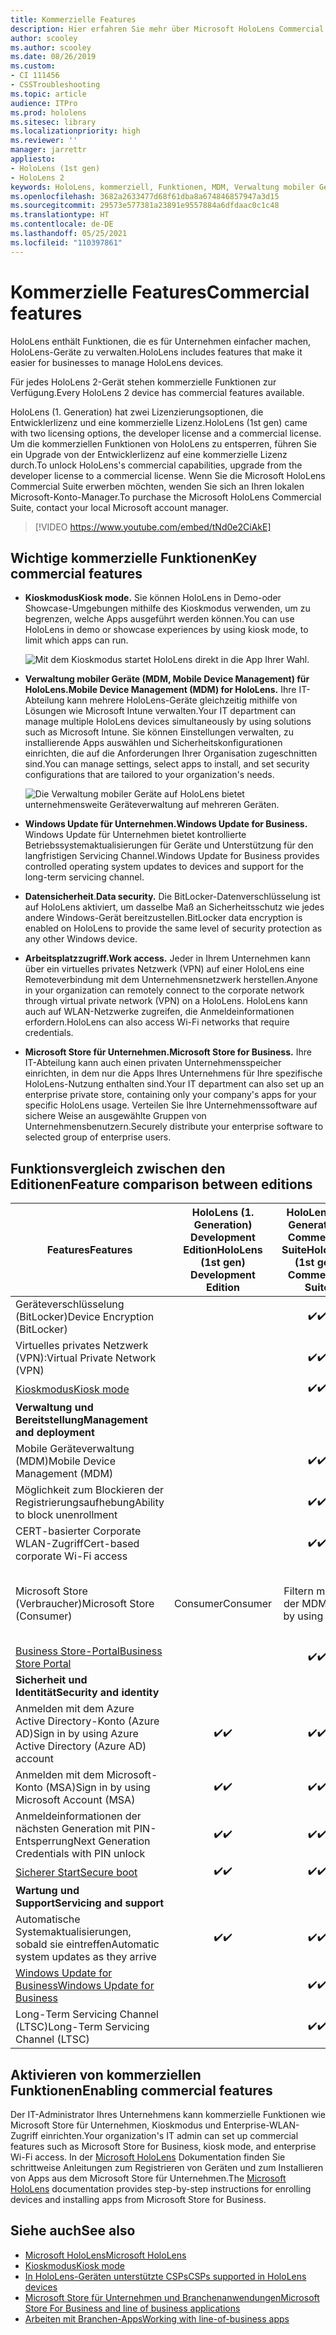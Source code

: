 ```yaml
---
title: Kommerzielle Features
description: Hier erfahren Sie mehr über Microsoft HoloLens Commercial Suite-Funktionen, die es für Unternehmen einfacher machen, HoloLens-Geräte zu verwalten.
author: scooley
ms.author: scooley
ms.date: 08/26/2019
ms.custom:
- CI 111456
- CSSTroubleshooting
ms.topic: article
audience: ITPro
ms.prod: hololens
ms.sitesec: library
ms.localizationpriority: high
ms.reviewer: ''
manager: jarrettr
appliesto:
- HoloLens (1st gen)
- HoloLens 2
keywords: HoloLens, kommerziell, Funktionen, MDM, Verwaltung mobiler Geräte, Kioskmodus
ms.openlocfilehash: 3682a2633477d68f61dba8a674846857947a3d15
ms.sourcegitcommit: 29573e577381a23891e9557884a6dfdaac0c1c48
ms.translationtype: HT
ms.contentlocale: de-DE
ms.lasthandoff: 05/25/2021
ms.locfileid: "110397861"
---
```

# <a name="commercial-features"></a><span data-ttu-id="c837f-104">Kommerzielle Features</span><span class="sxs-lookup"><span data-stu-id="c837f-104">Commercial features</span></span>

<span data-ttu-id="c837f-105">HoloLens enthält Funktionen, die es für Unternehmen einfacher machen, HoloLens-Geräte zu verwalten.</span><span class="sxs-lookup"><span data-stu-id="c837f-105">HoloLens includes features that make it easier for businesses to manage HoloLens devices.</span></span>

<span data-ttu-id="c837f-106">Für jedes HoloLens 2-Gerät stehen kommerzielle Funktionen zur Verfügung.</span><span class="sxs-lookup"><span data-stu-id="c837f-106">Every HoloLens 2 device has commercial features available.</span></span>

<span data-ttu-id="c837f-107">HoloLens (1. Generation) hat zwei Lizenzierungsoptionen, die Entwicklerlizenz und eine kommerzielle Lizenz.</span><span class="sxs-lookup"><span data-stu-id="c837f-107">HoloLens (1st gen) came with two licensing options, the developer license and a commercial license.</span></span> <span data-ttu-id="c837f-108">Um die kommerziellen Funktionen von HoloLens zu entsperren, führen Sie ein Upgrade von der Entwicklerlizenz auf eine kommerzielle Lizenz durch.</span><span class="sxs-lookup"><span data-stu-id="c837f-108">To unlock HoloLens's commercial capabilities, upgrade from the developer license to a commercial license.</span></span> <span data-ttu-id="c837f-109">Wenn Sie die Microsoft HoloLens Commercial Suite erwerben möchten, wenden Sie sich an Ihren lokalen Microsoft-Konto-Manager.</span><span class="sxs-lookup"><span data-stu-id="c837f-109">To purchase the Microsoft HoloLens Commercial Suite, contact your local Microsoft account manager.</span></span>

>[!VIDEO https://www.youtube.com/embed/tNd0e2CiAkE]

## <a name="key-commercial-features"></a><span data-ttu-id="c837f-110">Wichtige kommerzielle Funktionen</span><span class="sxs-lookup"><span data-stu-id="c837f-110">Key commercial features</span></span>

- <span data-ttu-id="c837f-111">**Kioskmodus**</span><span class="sxs-lookup"><span data-stu-id="c837f-111">**Kiosk mode.**</span></span> <span data-ttu-id="c837f-112">Sie können HoloLens in Demo-oder Showcase-Umgebungen mithilfe des Kioskmodus verwenden, um zu begrenzen, welche Apps ausgeführt werden können.</span><span class="sxs-lookup"><span data-stu-id="c837f-112">You can use HoloLens in demo or showcase experiences by using kiosk mode, to limit which apps can run.</span></span>

  ![Mit dem Kioskmodus startet HoloLens direkt in die App Ihrer Wahl.](images/201608-kioskmode-400px.png)

- <span data-ttu-id="c837f-114">**Verwaltung mobiler Geräte (MDM, Mobile Device Management) für HoloLens.**</span><span class="sxs-lookup"><span data-stu-id="c837f-114">**Mobile Device Management (MDM) for HoloLens.**</span></span> <span data-ttu-id="c837f-115">Ihre IT-Abteilung kann mehrere HoloLens-Geräte gleichzeitig mithilfe von Lösungen wie Microsoft Intune verwalten.</span><span class="sxs-lookup"><span data-stu-id="c837f-115">Your IT department can manage multiple HoloLens devices simultaneously by using solutions such as Microsoft Intune.</span></span> <span data-ttu-id="c837f-116">Sie können Einstellungen verwalten, zu installierende Apps auswählen und Sicherheitskonfigurationen einrichten, die auf die Anforderungen Ihrer Organisation zugeschnitten sind.</span><span class="sxs-lookup"><span data-stu-id="c837f-116">You can manage settings, select apps to install, and set security configurations that are tailored to your organization's needs.</span></span>

  ![Die Verwaltung mobiler Geräte auf HoloLens bietet unternehmensweite Geräteverwaltung auf mehreren Geräten.](images/201608-enterprisemanagement-400px.png)

- <span data-ttu-id="c837f-118">**Windows Update für Unternehmen.**</span><span class="sxs-lookup"><span data-stu-id="c837f-118">**Windows Update for Business.**</span></span> <span data-ttu-id="c837f-119">Windows Update für Unternehmen bietet kontrollierte Betriebssystemaktualisierungen für Geräte und Unterstützung für den langfristigen Servicing Channel.</span><span class="sxs-lookup"><span data-stu-id="c837f-119">Windows Update for Business provides controlled operating system updates to devices and support for the long-term servicing channel.</span></span>
- <span data-ttu-id="c837f-120">**Datensicherheit**.</span><span class="sxs-lookup"><span data-stu-id="c837f-120">**Data security.**</span></span> <span data-ttu-id="c837f-121">Die BitLocker-Datenverschlüsselung ist auf HoloLens aktiviert, um dasselbe Maß an Sicherheitsschutz wie jedes andere Windows-Gerät bereitzustellen.</span><span class="sxs-lookup"><span data-stu-id="c837f-121">BitLocker data encryption is enabled on HoloLens to provide the same level of security protection as any other Windows device.</span></span>
- <span data-ttu-id="c837f-122">**Arbeitsplatzzugriff.**</span><span class="sxs-lookup"><span data-stu-id="c837f-122">**Work access.**</span></span> <span data-ttu-id="c837f-123">Jeder in Ihrem Unternehmen kann über ein virtuelles privates Netzwerk (VPN) auf einer HoloLens eine Remoteverbindung mit dem Unternehmensnetzwerk herstellen.</span><span class="sxs-lookup"><span data-stu-id="c837f-123">Anyone in your organization can remotely connect to the corporate network through virtual private network (VPN) on a HoloLens.</span></span> <span data-ttu-id="c837f-124">HoloLens kann auch auf WLAN-Netzwerke zugreifen, die Anmeldeinformationen erfordern.</span><span class="sxs-lookup"><span data-stu-id="c837f-124">HoloLens can also access Wi-Fi networks that require credentials.</span></span>
- <span data-ttu-id="c837f-125">**Microsoft Store für Unternehmen.**</span><span class="sxs-lookup"><span data-stu-id="c837f-125">**Microsoft Store for Business.**</span></span> <span data-ttu-id="c837f-126">Ihre IT-Abteilung kann auch einen privaten Unternehmensspeicher einrichten, in dem nur die Apps Ihres Unternehmens für Ihre spezifische HoloLens-Nutzung enthalten sind.</span><span class="sxs-lookup"><span data-stu-id="c837f-126">Your IT department can also set up an enterprise private store, containing only your company's apps for your specific HoloLens usage.</span></span> <span data-ttu-id="c837f-127">Verteilen Sie Ihre Unternehmenssoftware auf sichere Weise an ausgewählte Gruppen von Unternehmensbenutzern.</span><span class="sxs-lookup"><span data-stu-id="c837f-127">Securely distribute your enterprise software to selected group of enterprise users.</span></span>

## <a name="feature-comparison-between-editions"></a><span data-ttu-id="c837f-128">Funktionsvergleich zwischen den Editionen</span><span class="sxs-lookup"><span data-stu-id="c837f-128">Feature comparison between editions</span></span>

|<span data-ttu-id="c837f-129">Features</span><span class="sxs-lookup"><span data-stu-id="c837f-129">Features</span></span> |<span data-ttu-id="c837f-130">HoloLens (1. Generation) Development Edition</span><span class="sxs-lookup"><span data-stu-id="c837f-130">HoloLens (1st gen) Development Edition</span></span> |<span data-ttu-id="c837f-131">HoloLens (1. Generation) Commercial Suite</span><span class="sxs-lookup"><span data-stu-id="c837f-131">HoloLens (1st gen) Commercial Suite</span></span> |<span data-ttu-id="c837f-132">HoloLens 2</span><span class="sxs-lookup"><span data-stu-id="c837f-132">HoloLens 2</span></span> |
|---|:---:|:---:|:---:|
|<span data-ttu-id="c837f-133">Geräteverschlüsselung (BitLocker)</span><span class="sxs-lookup"><span data-stu-id="c837f-133">Device Encryption (BitLocker)</span></span> | |<span data-ttu-id="c837f-134">✔️</span><span class="sxs-lookup"><span data-stu-id="c837f-134">✔️</span></span> |<span data-ttu-id="c837f-135">✔️</span><span class="sxs-lookup"><span data-stu-id="c837f-135">✔️</span></span> |
|<span data-ttu-id="c837f-136">Virtuelles privates Netzwerk (VPN):</span><span class="sxs-lookup"><span data-stu-id="c837f-136">Virtual Private Network (VPN)</span></span> | |<span data-ttu-id="c837f-137">✔️</span><span class="sxs-lookup"><span data-stu-id="c837f-137">✔️</span></span> |<span data-ttu-id="c837f-138">✔️</span><span class="sxs-lookup"><span data-stu-id="c837f-138">✔️</span></span> |
|[<span data-ttu-id="c837f-139">Kioskmodus</span><span class="sxs-lookup"><span data-stu-id="c837f-139">Kiosk mode</span></span>](hololens-kiosk.md) | |<span data-ttu-id="c837f-140">✔️</span><span class="sxs-lookup"><span data-stu-id="c837f-140">✔️</span></span> |<span data-ttu-id="c837f-141">✔️</span><span class="sxs-lookup"><span data-stu-id="c837f-141">✔️</span></span> |
|<span data-ttu-id="c837f-142">**Verwaltung und Bereitstellung**</span><span class="sxs-lookup"><span data-stu-id="c837f-142">**Management and deployment**</span></span> | | | |
|<span data-ttu-id="c837f-143">Mobile Geräteverwaltung (MDM)</span><span class="sxs-lookup"><span data-stu-id="c837f-143">Mobile Device Management (MDM)</span></span> | |<span data-ttu-id="c837f-144">✔️</span><span class="sxs-lookup"><span data-stu-id="c837f-144">✔️</span></span> |<span data-ttu-id="c837f-145">✔️</span><span class="sxs-lookup"><span data-stu-id="c837f-145">✔️</span></span> |
|<span data-ttu-id="c837f-146">Möglichkeit zum Blockieren der Registrierungsaufhebung</span><span class="sxs-lookup"><span data-stu-id="c837f-146">Ability to block unenrollment</span></span> | |<span data-ttu-id="c837f-147">✔️</span><span class="sxs-lookup"><span data-stu-id="c837f-147">✔️</span></span> |<span data-ttu-id="c837f-148">✔️</span><span class="sxs-lookup"><span data-stu-id="c837f-148">✔️</span></span> |
|<span data-ttu-id="c837f-149">CERT-basierter Corporate WLAN-Zugriff</span><span class="sxs-lookup"><span data-stu-id="c837f-149">Cert-based corporate Wi-Fi access</span></span> | |<span data-ttu-id="c837f-150">✔️</span><span class="sxs-lookup"><span data-stu-id="c837f-150">✔️</span></span> |<span data-ttu-id="c837f-151">✔️</span><span class="sxs-lookup"><span data-stu-id="c837f-151">✔️</span></span> |
|<span data-ttu-id="c837f-152">Microsoft Store (Verbraucher)</span><span class="sxs-lookup"><span data-stu-id="c837f-152">Microsoft Store (Consumer)</span></span> |<span data-ttu-id="c837f-153">Consumer</span><span class="sxs-lookup"><span data-stu-id="c837f-153">Consumer</span></span> |<span data-ttu-id="c837f-154">Filtern mithilfe der MDM</span><span class="sxs-lookup"><span data-stu-id="c837f-154">Filter by using MDM</span></span> |<span data-ttu-id="c837f-155">Filtern mithilfe der MDM</span><span class="sxs-lookup"><span data-stu-id="c837f-155">Filter by using MDM</span></span> |
|[<span data-ttu-id="c837f-156">Business Store-Portal</span><span class="sxs-lookup"><span data-stu-id="c837f-156">Business Store Portal</span></span>](https://docs.microsoft.com/microsoft-store/working-with-line-of-business-apps) | |<span data-ttu-id="c837f-157">✔️</span><span class="sxs-lookup"><span data-stu-id="c837f-157">✔️</span></span> |<span data-ttu-id="c837f-158">✔️</span><span class="sxs-lookup"><span data-stu-id="c837f-158">✔️</span></span> |
|<span data-ttu-id="c837f-159">**Sicherheit und Identität**</span><span class="sxs-lookup"><span data-stu-id="c837f-159">**Security and identity**</span></span> | | | |
|<span data-ttu-id="c837f-160">Anmelden mit dem Azure Active Directory-Konto (Azure AD)</span><span class="sxs-lookup"><span data-stu-id="c837f-160">Sign in by using Azure Active Directory (Azure AD) account</span></span> |<span data-ttu-id="c837f-161">✔️</span><span class="sxs-lookup"><span data-stu-id="c837f-161">✔️</span></span> |<span data-ttu-id="c837f-162">✔️</span><span class="sxs-lookup"><span data-stu-id="c837f-162">✔️</span></span> |<span data-ttu-id="c837f-163">✔️</span><span class="sxs-lookup"><span data-stu-id="c837f-163">✔️</span></span> |
|<span data-ttu-id="c837f-164">Anmelden mit dem Microsoft-Konto (MSA)</span><span class="sxs-lookup"><span data-stu-id="c837f-164">Sign in by using Microsoft Account (MSA)</span></span> |<span data-ttu-id="c837f-165">✔️</span><span class="sxs-lookup"><span data-stu-id="c837f-165">✔️</span></span> |<span data-ttu-id="c837f-166">✔️</span><span class="sxs-lookup"><span data-stu-id="c837f-166">✔️</span></span> |<span data-ttu-id="c837f-167">✔️</span><span class="sxs-lookup"><span data-stu-id="c837f-167">✔️</span></span> |
|<span data-ttu-id="c837f-168">Anmeldeinformationen der nächsten Generation mit PIN-Entsperrung</span><span class="sxs-lookup"><span data-stu-id="c837f-168">Next Generation Credentials with PIN unlock</span></span> |<span data-ttu-id="c837f-169">✔️</span><span class="sxs-lookup"><span data-stu-id="c837f-169">✔️</span></span> |<span data-ttu-id="c837f-170">✔️</span><span class="sxs-lookup"><span data-stu-id="c837f-170">✔️</span></span> |<span data-ttu-id="c837f-171">✔️</span><span class="sxs-lookup"><span data-stu-id="c837f-171">✔️</span></span> |
|[<span data-ttu-id="c837f-172">Sicherer Start</span><span class="sxs-lookup"><span data-stu-id="c837f-172">Secure boot</span></span>](https://docs.microsoft.com/windows-hardware/design/device-experiences/oem-secure-boot) |<span data-ttu-id="c837f-173">✔️</span><span class="sxs-lookup"><span data-stu-id="c837f-173">✔️</span></span> |<span data-ttu-id="c837f-174">✔️</span><span class="sxs-lookup"><span data-stu-id="c837f-174">✔️</span></span> |<span data-ttu-id="c837f-175">✔️</span><span class="sxs-lookup"><span data-stu-id="c837f-175">✔️</span></span> |
|<span data-ttu-id="c837f-176">**Wartung und Support**</span><span class="sxs-lookup"><span data-stu-id="c837f-176">**Servicing and support**</span></span> | | | |
|<span data-ttu-id="c837f-177">Automatische Systemaktualisierungen, sobald sie eintreffen</span><span class="sxs-lookup"><span data-stu-id="c837f-177">Automatic system updates as they arrive</span></span> |<span data-ttu-id="c837f-178">✔️</span><span class="sxs-lookup"><span data-stu-id="c837f-178">✔️</span></span> |<span data-ttu-id="c837f-179">✔️</span><span class="sxs-lookup"><span data-stu-id="c837f-179">✔️</span></span> |<span data-ttu-id="c837f-180">✔️</span><span class="sxs-lookup"><span data-stu-id="c837f-180">✔️</span></span> |
|[<span data-ttu-id="c837f-181">Windows Update for Business</span><span class="sxs-lookup"><span data-stu-id="c837f-181">Windows Update for Business</span></span>](https://docs.microsoft.com/windows/deployment/update/waas-manage-updates-wufb) | |<span data-ttu-id="c837f-182">✔️</span><span class="sxs-lookup"><span data-stu-id="c837f-182">✔️</span></span> |<span data-ttu-id="c837f-183">✔️</span><span class="sxs-lookup"><span data-stu-id="c837f-183">✔️</span></span> |
|<span data-ttu-id="c837f-184">Long-Term Servicing Channel (LTSC)</span><span class="sxs-lookup"><span data-stu-id="c837f-184">Long-Term Servicing Channel (LTSC)</span></span> | |<span data-ttu-id="c837f-185">✔️</span><span class="sxs-lookup"><span data-stu-id="c837f-185">✔️</span></span> |<span data-ttu-id="c837f-186">✔️</span><span class="sxs-lookup"><span data-stu-id="c837f-186">✔️</span></span> |

## <a name="enabling-commercial-features"></a><span data-ttu-id="c837f-187">Aktivieren von kommerziellen Funktionen</span><span class="sxs-lookup"><span data-stu-id="c837f-187">Enabling commercial features</span></span>

<span data-ttu-id="c837f-188">Der IT-Administrator Ihres Unternehmens kann kommerzielle Funktionen wie Microsoft Store für Unternehmen, Kioskmodus und Enterprise-WLAN-Zugriff einrichten.</span><span class="sxs-lookup"><span data-stu-id="c837f-188">Your organization's IT admin can set up commercial features such as Microsoft Store for Business, kiosk mode, and enterprise Wi-Fi access.</span></span> <span data-ttu-id="c837f-189">In der [Microsoft HoloLens](index.yml) Dokumentation finden Sie schrittweise Anleitungen zum Registrieren von Geräten und zum Installieren von Apps aus dem Microsoft Store für Unternehmen.</span><span class="sxs-lookup"><span data-stu-id="c837f-189">The [Microsoft HoloLens](index.yml) documentation provides step-by-step instructions for enrolling devices and installing apps from Microsoft Store for Business.</span></span>

## <a name="see-also"></a><span data-ttu-id="c837f-190">Siehe auch</span><span class="sxs-lookup"><span data-stu-id="c837f-190">See also</span></span>

- [<span data-ttu-id="c837f-191">Microsoft HoloLens</span><span class="sxs-lookup"><span data-stu-id="c837f-191">Microsoft HoloLens</span></span>](index.yml)
- [<span data-ttu-id="c837f-192">Kioskmodus</span><span class="sxs-lookup"><span data-stu-id="c837f-192">Kiosk mode</span></span>](hololens-kiosk.md)
- [<span data-ttu-id="c837f-193">In HoloLens-Geräten unterstützte CSPs</span><span class="sxs-lookup"><span data-stu-id="c837f-193">CSPs supported in HoloLens devices</span></span>](/windows/client-management/mdm/configuration-service-provider-reference#csps-supported-in-hololens-devices)
- [<span data-ttu-id="c837f-194">Microsoft Store für Unternehmen und Branchenanwendungen</span><span class="sxs-lookup"><span data-stu-id="c837f-194">Microsoft Store For Business and line of business applications</span></span>](https://blogs.technet.microsoft.com/sbucci/2016/04/13/windows-store-for-business-and-line-of-business-applications/)
- [<span data-ttu-id="c837f-195">Arbeiten mit Branchen-Apps</span><span class="sxs-lookup"><span data-stu-id="c837f-195">Working with line-of-business apps</span></span>](/microsoft-store/working-with-line-of-business-apps)
